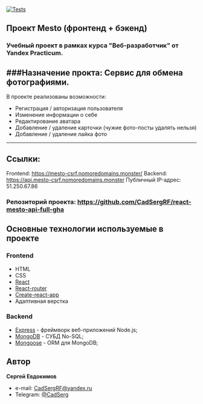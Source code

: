 [![Tests](https://github.com/yandex-praktikum/react-mesto-api-full-gha/actions/workflows/tests.yml/badge.svg)](https://github.com/yandex-praktikum/react-mesto-api-full-gha/actions/workflows/tests.yml)

## Проект Mesto (фронтенд + бэкенд)

### Учебный проект в рамках курса "Веб-разработчик" от Yandex Practicum. 
###Назначение прокта: Сервис для обмена фотографиями.
---
В проекте реализованы возможности:
- Регистрация / авторизация пользователя
- Изменение информации о себе
- Редактирование аватара
- Добавление / удаление карточки (чужие фото-посты удалять нельзя)
- Добавление / удаление лайка фото

---
## Ссылки:
Frontend: https://mesto-csrf.nomoredomains.monster/
Backend: https://api.mesto-csrf.nomoredomains.monster
Публичный IP-адрес: 51.250.67.86
### Репозиторий проекта: https://github.com/CadSergRF/react-mesto-api-full-gha

## Основные технологии используемые в проекте
### Frontend
- HTML
- CSS
- [React](https://ru.react.js.org/)
- [React-router](https://reactrouter.com/en/main)
- [Create-react-app](https://create-react-app.dev/)
- Адаптивная верстка

### Backend
- [Express](https://expressjs.com/ru/) - фреймворк веб-приложений Node.js;
- [MongoDB](https://www.mongodb.com/) - СУБД No-SQL;
- [Mongoose](https://mongoosejs.com/) - ORM для MongoDB;

## Автор

**Сергей Евдокимов**

- e-mail: [CadSergRF@yandex.ru](mailto:CadSergRF@yandex.ru)
- Telegram: [@CadSerg](https://t.me/CadSerg)
